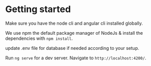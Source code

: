 # Getting started

Make sure you have the node cli and angular cli installed globally. 

We use npm the default package manager of NodeJs & install the dependencies with `npm install`.

update .env file for database if needed according to your setup.

Run `ng serve` for a dev server. Navigate to `http://localhost:4200/`. 
